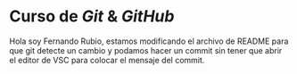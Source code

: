 # Curso de _Git_ & _GitHub_

Hola soy Fernando Rubio, estamos modificando el archivo de README para que git detecte un cambio y podamos hacer un commit sin tener que abrir el editor de VSC para colocar el mensaje del commit.
